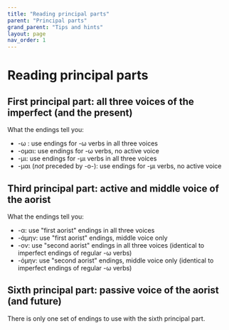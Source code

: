 ```yaml
---
title: "Reading principal parts"
parent: "Principal parts"
grand_parent: "Tips and hints"
layout: page
nav_order: 1
---
```


# Reading principal parts

## First principal part: all three voices of the imperfect (and the present)


What the endings tell you:

- -ω : use endings for -ω verbs in all three voices
- -ομαι: use endings for -ω verbs, no active voice
- -μι: use endings for -μι verbs in all three voices
- -μαι (*not* preceded by -ο-): use endings for -μι verbs, no active voice


## Third principal part: active and middle voice of the aorist

What the endings tell you:

- -α: use "first aorist" endings in all three voices
- -άμην: use "first aorist" endings, middle voice only
- -ον: use "second aorist" endings in all three voices (identical to imperfect endings of regular -ω verbs)
- -όμην: use "second aorist" endings, middle voice only (identical to imperfect endings of regular -ω verbs)


## Sixth principal part: passive voice of the aorist (and future)

There is only one set of endings to use with the sixth principal part.
